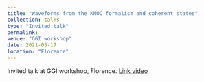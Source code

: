 ```yaml
---
title: "Waveforms from the KMOC formalism and coherent states"
collection: talks
type: "Invited talk"
permalink:
venue: "GGI workshop"
date: 2021-05-17
location: "Florence"
---
```


Invited talk at GGI workshop, Florence. [Link video](https://www.youtube.com/watch?v=ZYaCQPMhyEE&t=268s)
